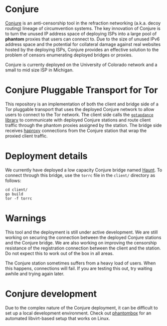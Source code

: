 # Conjure

[Conjure](https://jhalderm.com/pub/papers/conjure-ccs19.pdf) is an anti-censorship tool in the refraction networking (a.k.a. decoy routing) lineage of circumvention systems. The key innovation of Conjure is to turn the unused IP address space of deploying ISPs into a large pool of **phantom** proxies that users can connect to. Due to the size of unused IPv6 address space and the potential for collateral damage against real websites hosted by the deploying ISPs, Conjure provides an effective solution to the problem of censors enumerating deployed bridges or proxies.

Conjure is currenty deployed on the University of Colorado network and a small to mid size ISP in Michigan.

# Conjure Pluggable Transport for Tor

This repository is an implementation of both the client and bridge side of a Tor pluggable transport that uses the deployed Conjure network to allow users to connect to the Tor network. The client side calls the [`gotapdance` library](https://github.com/refraction-networking/gotapdance) to communicate with deployed Conjure stations and route client traffic through the phantom proxies assigned by the station. The bridge side receives [haproxy](https://www.haproxy.org/download/1.8/doc/proxy-protocol.txt) connections from the Conjure station that wrap the proxied client traffic.

# Deployment details

We currently have deployed a low capacity Conjure bridge named [Haunt](https://metrics.torproject.org/rs.html#details/A84C946BF4E14E63A3C92E140532A4594F2C24CD). To connect through this bridge, use the `torrc` file in the `client/` directory as follows:

```
cd client/
go build
tor -f torrc
```

# Warnings

This tool and the deployment is still under active development. We are still working on securing the connection between the deployed Conjure stations and the Conjure bridge. We are also working on improving the censorship resistance of the registration connection between the client and the station. Do not expect this to work out of the box in all areas.

The Conjure station sometimes suffers from a heavy load of users. When this happens, connections will fail. If you are testing this out, try waiting awhile and trying again later.

# Conjure development

Due to the complex nature of the Conjure deployment, it can be difficult to set up a local development environment. Check out [phantombox](https://gitlab.torproject.org/cohosh/phantombox) for an automated libvirt-based setup that works on Linux.

